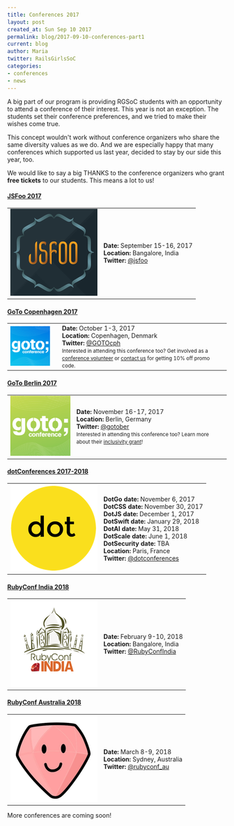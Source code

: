 ```yaml
---
title: Conferences 2017
layout: post
created_at: Sun Sep 10 2017
permalink: blog/2017-09-10-conferences-part1
current: blog
author: Maria
twitter: RailsGirlsSoC
categories:
- conferences
- news
---
```


A big part of our program is providing RGSoC students with an opportunity to attend a conference of their interest. This year is not an exception. The students set their conference preferences, and we tried to make their wishes come true.

This concept wouldn't work without conference organizers who share the same diversity values as we do. And we are especially happy that many conferences which supported us last year, decided to stay by our side this year, too.

We would like to say a big THANKS to the conference organizers who grant **free tickets** to our students. This means a lot to us!

#### <span class="color-red"><a href="https://jsfoo.in/2017/">JSFoo 2017</a></span>
<div class="conference-table">
  <table>
    <tr>
      <td>
        <a href="https://jsfoo.in/2017/">
        <img src="/img/blog/2017/conferences/jsfoo-logo.png"></a>
      </td>
      <td>
        <b>Date: </b>September 15-16, 2017 <br>
        <b>Location: </b>Bangalore, India <br>
        <b>Twitter: </b><a href="https://twitter.com/jsfoo">@jsfoo</a>
      </td>
    </tr>
  </table>
</div>

#### <span class="color-red"><a href="https://gotocph.com/">GoTo Copenhagen 2017</a></span>
<div class="conference-table">
  <table>
    <tr>
      <td>
        <a href="https://gotocph.com/">
        <img src="/img/blog/2017/conferences/goto-cph-logo.png"></a>
      </td>
      <td></td>
      <td>
        <b>Date: </b> October 1-3, 2017 <br>
        <b>Location: </b> Copenhagen, Denmark <br>
        <b>Twitter: </b><a href="https://twitter.com/GOTOcph">@GOTOcph</a> <br>
        <small>Interested in attending this conference too? Get involved as a <a href="https://gotocph.com/2017/pages/becomecrew">conference volunteer</a> or <a href="mailto:contact@rgsoc.org">contact us</a> for getting 10% off promo code.</small>
      </td>
    </tr>
  </table>
</div>

#### <span class="color-red"><a href="https://gotober.com/">GoTo Berlin 2017</a></span>
<div class="conference-table">
  <table>
    <tr>
      <td>
        <a href="https://gotober.com/">
        <img src="/img/blog/2017/conferences/goto-berlin-logo.png"></a>
      </td>
      <td>
        <b>Date: </b>November 16-17, 2017 <br>
        <b>Location: </b>Berlin, Germany <br>
        <b>Twitter: </b><a href="https://twitter.com/gotober">@gotober</a> <br>
        <small>Interested in attending this conference too? Learn more about their <a href="https://gotober.com/2017/pages/inclusivitygrant">inclusivity grant</a>!</small>
      </td>
    </tr>
  </table>
</div>

#### <span class="color-red"><a href="https://www.dotconferences.com/">dotConferences 2017-2018</a></span>
<div class="conference-table">
  <table>
    <tr>
      <td>
        <a href="https://www.dotconferences.com/">
        <img src="/img/blog/2017/conferences/dotconf-logo.png"></a>
      </td>
      <td>
        <b>DotGo date: </b>November 6, 2017 <br>
        <b>DotCSS date: </b>November 30, 2017 <br>
        <b>DotJS date: </b>December 1, 2017 <br>
        <b>DotSwift date: </b>January 29, 2018 <br>
        <b>DotAI date: </b>May 31, 2018 <br>
        <b>DotScale date: </b>June 1, 2018 <br>
        <b>DotSecurity date: </b>TBA <br>
        <b>Location: </b>Paris, France <br>
        <b>Twitter: </b><a href="https://twitter.com/dotconferences">@dotconferences</a>
      </td>
    </tr>
  </table>
</div>

#### <span class="color-red"><a href="http://rubyconfindia.org/">RubyConf India 2018</a></span>
<div class="conference-table">
  <table>
    <tr>
      <td>
        <a href="http://rubyconfindia.org/">
        <img src="/img/blog/2017/conferences/rubyconf-india-logo.png"></a>
      </td>
      <td>
        <b>Date: </b>February 9-10, 2018 <br>
        <b>Location: </b>Bangalore, India <br>
        <b>Twitter: </b><a href="https://twitter.com/RubyConfIndia">@RubyConfIndia</a>
      </td>
    </tr>
  </table>
</div>


#### <span class="color-red"><a href="https://rubyconf.org.au/2018">RubyConf Australia 2018</a></span>
<div class="conference-table">
  <table>
    <tr>
      <td>
        <a href="https://rubyconf.org.au/2018">
        <img src="/img/blog/2017/conferences/rubyconf-au-logo.png"></a>
      </td>
      <td>
        <b>Date: </b> March 8-9, 2018 <br>
        <b>Location: </b> Sydney, Australia <br>
        <b>Twitter: </b> <a href="https://twitter.com/rubyconf_au">@rubyconf_au</a> <br>
      </td>
    </tr>
  </table>
</div>

More conferences are coming soon!
